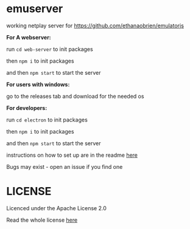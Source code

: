 # emuserver

working netplay server for https://github.com/ethanaobrien/emulatorjs

**For A webserver:**

run `cd web-server` to init packages

then `npm i` to init packages

and then `npm start` to start the server


**For users with windows:**

go to the releases tab and download for the needed os


**For developers:**

run `cd electron` to init packages

then `npm i` to init packages

and then `npm start` to start the server

instructions on how to set up are in the readme [here](https://github.com/ethanaobrien/emulatorjs)

Bugs may exist - open an issue if you find one


# LICENSE

Licenced under the Apache License 2.0

Read the whole license [here](LICENSE)

